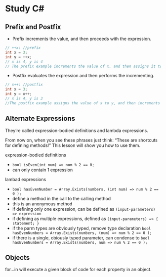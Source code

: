 # Study C#

## Prefix and Postfix
- Prefix increments the value, and then proceeds with the expression.  
```C#
// ++x; //prefix
int x = 3;
int y = ++x;
// x is 4, y is 4
// The prefix example increments the value of x, and then assigns it to y.
```

- Postfix evaluates the expression and then performs the incrementing.
```C#
// x++; //postfix
int x = 3;
int y = x++;
// x is 4, y is 3
//The postfix example assigns the value of x to y, and then increments x.
```

## Alternate Expressions
They’re called expression-bodied definitions and lambda expressions.

From now on, when you see these phrases just think: “These are shortcuts for defining methods!” This lesson will show you how to use them.

expression-bodied definitions
- `bool isEven(int num) => num % 2 == 0;`
- can only contain 1 expression

lambad expressions
- `bool hasEvenNumber = Array.Exists(numbers, (int num) => num % 2 == 0 );`
- define a method in the call to the calling method
- this is an anonymous method
- if defining only one expression, can be defined as `(input-parameters) => expression`
- if defining as multiple expressions, defined as `(input-parameters) => { statement; }`
- if the parm types are obviously typed, remove type declaration `bool hasEvenNumbers = Array.Exists(numbers, (num) => num % 2 == 0 );`
- if there is a single, obiously typed parameter, can condense to `bool hasEvenNumbers = Array.Exists(numbers, num => num % 2 == 0 );`

## Objects
for...in will execute a given block of code for each property in an object.